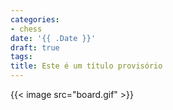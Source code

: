```yaml
---
categories:
- chess
date: '{{ .Date }}'
draft: true
tags:
title: Este é um título provisório
---
```


{{< image src="board.gif" >}}

